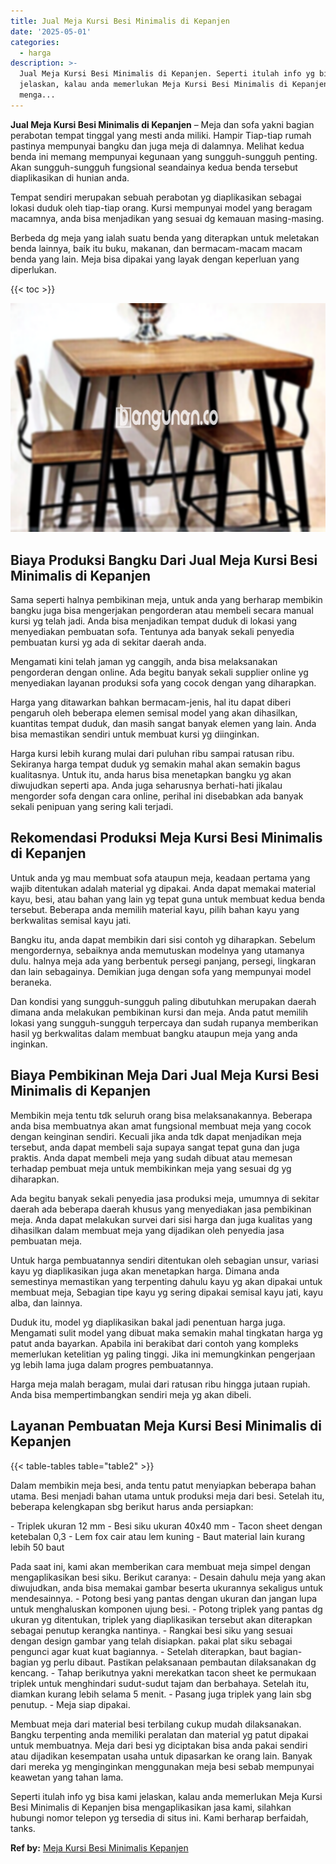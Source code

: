 ```yaml
---
title: Jual Meja Kursi Besi Minimalis di Kepanjen
date: '2025-05-01'
categories:
  - harga
description: >-
  Jual Meja Kursi Besi Minimalis di Kepanjen. Seperti itulah info yg bisa kami
  jelaskan, kalau anda memerlukan Meja Kursi Besi Minimalis di Kepanjen bisa
  menga...
---
```


**Jual Meja Kursi Besi Minimalis di Kepanjen** – Meja dan sofa yakni bagian perabotan tempat tinggal yang mesti anda miliki. Hampir Tiap-tiap rumah pastinya mempunyai bangku dan juga meja di dalamnya. Melihat kedua benda ini memang mempunyai kegunaan yang sungguh-sungguh penting. Akan sungguh-sungguh fungsional seandainya kedua benda tersebut diaplikasikan di hunian anda.

Tempat sendiri merupakan sebuah perabotan yg diaplikasikan sebagai lokasi duduk oleh tiap-tiap orang. Kursi mempunyai model yang beragam macamnya, anda bisa menjadikan yang sesuai dg kemauan masing-masing.

Berbeda dg meja yang ialah suatu benda yang diterapkan untuk meletakan benda lainnya, baik itu buku, makanan, dan bermacam-macam macam benda yang lain. Meja bisa dipakai yang layak dengan keperluan yang diperlukan.

{{< toc >}}

![Jual Meja Kursi Besi Minimalis di Kepanjen](/images/jual-meja-besi-murah07.png)

## Biaya Produksi Bangku Dari Jual Meja Kursi Besi Minimalis di Kepanjen

Sama seperti halnya pembikinan meja, untuk anda yang berharap membikin bangku juga bisa mengerjakan pengorderan atau membeli secara manual kursi yg telah jadi. Anda bisa menjadikan tempat duduk di lokasi yang menyediakan pembuatan sofa. Tentunya ada banyak sekali penyedia pembuatan kursi yg ada di sekitar daerah anda.

Mengamati kini telah jaman yg canggih, anda bisa melaksanakan pengorderan dengan online. Ada begitu banyak sekali supplier online yg menyediakan layanan produksi sofa yang cocok dengan yang diharapkan.

Harga yang ditawarkan bahkan bermacam-jenis, hal itu dapat diberi pengaruh oleh beberapa elemen semisal model yang akan dihasilkan, kuantitas tempat duduk, dan masih sangat banyak elemen yang lain. Anda bisa memastikan sendiri untuk membuat kursi yg diinginkan.

Harga kursi lebih kurang mulai dari puluhan ribu sampai ratusan ribu. Sekiranya harga tempat duduk yg semakin mahal akan semakin bagus kualitasnya. Untuk itu, anda harus bisa menetapkan bangku yg akan diwujudkan seperti apa. Anda juga seharusnya berhati-hati jikalau mengorder sofa dengan cara online, perihal ini disebabkan ada banyak sekali penipuan yang sering kali terjadi.

## Rekomendasi Produksi Meja Kursi Besi Minimalis di Kepanjen

Untuk anda yg mau membuat sofa ataupun meja, keadaan pertama yang wajib ditentukan adalah material yg dipakai. Anda dapat memakai material kayu, besi, atau bahan yang lain yg tepat guna untuk membuat kedua benda tersebut. Beberapa anda memilih material kayu, pilih bahan kayu yang berkwalitas semisal kayu jati.

Bangku itu, anda dapat membikin dari sisi contoh yg diharapkan. Sebelum mengordernya, sebaiknya anda memutuskan modelnya yang utamanya dulu. halnya meja ada yang berbentuk persegi panjang, persegi, lingkaran dan lain sebagainya. Demikian juga dengan sofa yang mempunyai model beraneka.

Dan kondisi yang sungguh-sungguh paling dibutuhkan merupakan daerah dimana anda melakukan pembikinan kursi dan meja. Anda patut memilih lokasi yang sungguh-sungguh terpercaya dan sudah rupanya memberikan hasil yg berkwalitas dalam membuat bangku ataupun meja yang anda inginkan.

## Biaya Pembikinan Meja Dari Jual Meja Kursi Besi Minimalis di Kepanjen

Membikin meja tentu tdk seluruh orang bisa melaksanakannya. Beberapa anda bisa membuatnya akan amat fungsional membuat meja yang cocok dengan keinginan sendiri. Kecuali jika anda tdk dapat menjadikan meja tersebut, anda dapat membeli saja supaya sangat tepat guna dan juga praktis. Anda dapat membeli meja yang sudah dibuat atau memesan terhadap pembuat meja untuk membikinkan meja yang sesuai dg yg diharapkan.

Ada begitu banyak sekali penyedia jasa produksi meja, umumnya di sekitar daerah ada beberapa daerah khusus yang menyediakan jasa pembikinan meja. Anda dapat melakukan survei dari sisi harga dan juga kualitas yang dihasilkan dalam membuat meja yang dijadikan oleh penyedia jasa pembuatan meja.

Untuk harga pembuatannya sendiri ditentukan oleh sebagian unsur, variasi kayu yg diaplikasikan juga akan menetapkan harga. Dimana anda semestinya memastikan yang terpenting dahulu kayu yg akan dipakai untuk membuat meja, Sebagian tipe kayu yg sering dipakai semisal kayu jati, kayu alba, dan lainnya.

Duduk itu, model yg diaplikasikan bakal jadi penentuan harga juga. Mengamati sulit model yang dibuat maka semakin mahal tingkatan harga yg patut anda bayarkan. Apabila ini berakibat dari contoh yang kompleks memerlukan ketelitian yg paling tinggi. Jika ini memungkinkan pengerjaan yg lebih lama juga dalam progres pembuatannya.

Harga meja malah beragam, mulai dari ratusan ribu hingga jutaan rupiah. Anda bisa mempertimbangkan sendiri meja yg akan dibeli.

## Layanan Pembuatan Meja Kursi Besi Minimalis di Kepanjen

{{< table-tables table="table2" >}}

Dalam membikin meja besi, anda tentu patut menyiapkan beberapa bahan utama. Besi menjadi bahan utama untuk produksi meja dari besi. Setelah itu, beberapa kelengkapan sbg berikut harus anda persiapkan:

\- Triplek ukuran 12 mm - Besi siku ukuran 40x40 mm - Tacon sheet dengan ketebalan 0,3 - Lem fox cair atau lem kuning - Baut material lain kurang lebih 50 baut

Pada saat ini, kami akan memberikan cara membuat meja simpel dengan mengaplikasikan besi siku. Berikut caranya: - Desain dahulu meja yang akan diwujudkan, anda bisa memakai gambar beserta ukurannya sekaligus untuk mendesainnya. - Potong besi yang pantas dengan ukuran dan jangan lupa untuk menghaluskan komponen ujung besi. - Potong triplek yang pantas dg ukuran yg ditentukan, triplek yang diaplikasikan tersebut akan diterapkan sebagai penutup kerangka nantinya. - Rangkai besi siku yang sesuai dengan design gambar yang telah disiapkan. pakai plat siku sebagai pengunci agar kuat kuat bagiannya. - Setelah diterapkan, baut bagian-bagian yg perlu dibaut. Pastikan pelaksanaan pembautan dilaksanakan dg kencang. - Tahap berikutnya yakni merekatkan tacon sheet ke permukaan triplek untuk menghindari sudut-sudut tajam dan berbahaya. Setelah itu, diamkan kurang lebih selama 5 menit. - Pasang juga triplek yang lain sbg penutup. - Meja siap dipakai.

Membuat meja dari material besi terbilang cukup mudah dilaksanakan. Bangku terpenting anda memiliki peralatan dan material yg patut dipakai untuk membuatnya. Meja dari besi yg diciptakan bisa anda pakai sendiri atau dijadikan kesempatan usaha untuk dipasarkan ke orang lain. Banyak dari mereka yg menginginkan menggunakan meja besi sebab mempunyai keawetan yang tahan lama.

Seperti itulah info yg bisa kami jelaskan, kalau anda memerlukan Meja Kursi Besi Minimalis di Kepanjen bisa mengaplikasikan jasa kami, silahkan hubungi nomor telepon yg tersedia di situs ini. Kami berharap berfaidah, tanks.

**Ref by:** [Meja Kursi Besi Minimalis Kepanjen](https://id.wikipedia.org/wiki/Meja)
